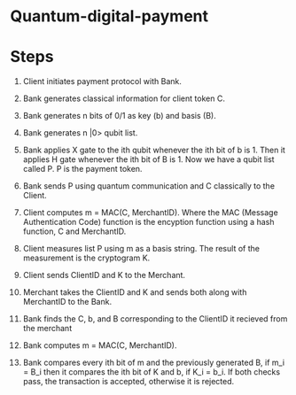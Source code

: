 # Quantum-digital-payment


# Steps
1. Client initiates payment protocol with Bank.
2. Bank generates classical information for client token C.
3. Bank generates n bits of 0/1 as key (b) and basis (B).
4. Bank generates n |0> qubit list. 
5. Bank applies X gate to the ith qubit whenever the ith bit of b is 1. Then it applies H gate whenever the ith bit of B is 1. Now we have a qubit list called P. P is the payment token.
6. Bank sends P using quantum communication and C classically to the Client.

7. Client computes m = MAC(C, MerchantID). Where the MAC (Message Authentication Code) function is the encyption function using a hash function, C and MerchantID.
8. Client measures list P using m as a basis string. The result of the measurement is the cryptogram K.
9. Client sends ClientID and K to the Merchant.

10. Merchant takes the ClientID and K and sends both along with MerchantID to the Bank.
  
11. Bank finds the C, b, and B corresponding to the ClientID it recieved from the merchant
12. Bank computes m = MAC(C, MerchantID).
13. Bank compares every ith bit of m and the previously generated B, if m_i = B_i then it compares the ith bit of K and b, if K_i = b_i. If both checks pass, the transaction is accepted, otherwise it is rejected.


